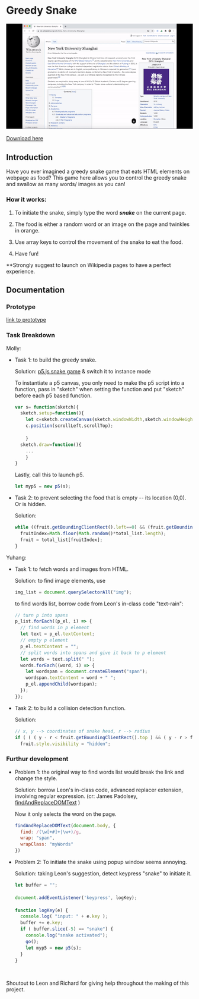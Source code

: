 # Greedy Snake
![Pj Preview](https://github.com/mollyhe0523/abc-student-repo/raw/master/projects/pj%20B/snake_gif.gif)

[Download here](https://github.com/mollyhe0523/abc-student-repo/blob/master/projects/pj%20B/greedy_snake.zip)

## Introduction

Have you ever imagined a greedy snake game that eats HTML elements on webpage as food? This game here allows you to control the greedy snake and swallow as many words/ images as you can!


### How it works:

1. To initiate the snake, simply type the word __*snake*__ on the current page.

2. The food is either a random word or an image on the page and twinkles in orange.

3. Use array keys to control the movement of the snake to eat the food.

4. Have fun!

**Strongly suggest to launch on Wikipedia pages to have a perfect experience.

## Documentation

### Prototype

[link to prototype](https://github.com/mollyhe0523/abc-student-repo/tree/master/projects/pj%20B/prototype)

### Task Breakdown

Molly:

- Task 1: to build the greedy snake.

  Solution: [p5.js snake game](https://p5js.org/examples/interaction-snake-game.html) & switch it to instance mode

  To instantiate a p5 canvas, you only need to make the p5 script into a function, pass in "sketch" when setting the function and put "sketch" before each p5 based function.
  ```javascript
  var s= function(sketch){
    sketch.setup=function(){
      let c=sketch.createCanvas(sketch.windowWidth,sketch.windowHeight);
      c.position(scrollLeft,scrollTop);

      }
    sketch.draw=function(){
      ...
      }
  }
  ```

  Lastly, call this to launch p5.
  ```javascript
  let myp5 = new p5(s);
  ```

- Task 2: to prevent selecting the food that is empty -- its location (0,0). Or is hidden.

  Solution:
  ```javascript
  while ((fruit.getBoundingClientRect().left==0) && (fruit.getBoundingClientRect().top==0) || (fruit.style.visibility == "hidden") || (fruit.style.display == "none") || (fruit.style.opacity == "0")){
    fruitIndex=Math.floor(Math.random()*total_list.length);
    fruit = total_list[fruitIndex];
  }
  ```


Yuhang:

- Task 1: to fetch words and images from HTML.

  Solution: to find image elements, use

  ```javascript
  img_list = document.querySelectorAll("img");
  ```
  to find words list, borrow code from Leon's in-class code "text-rain":

  ```javascript
  // turn p into spans
  p_list.forEach((p_el, i) => {
    // find words in p element
    let text = p_el.textContent;
    // empty p element
    p_el.textContent = "";
    // split words into spans and give it back to p element
    let words = text.split(" ");
    words.forEach((word, i) => {
      let wordspan = document.createElement("span");
      wordspan.textContent = word + " ";
      p_el.appendChild(wordspan);
    });
  });
  ```

- Task 2: to build a collision detection function.

  Solution:
  ```javascript  
  // x, y --> coordinates of snake head, r --> radius
  if ( ( ( y - r < fruit.getBoundingClientRect().top ) && ( y - r > fruit.getBoundingClientRect().bottom) || ( y + r < fruit.getBoundingClientRect().bottom) && ( y + r > fruit.getBoundingClientRect().top) ) && ( (x - r >fruit.getBoundingClientRect().left) && (x - r < fruit.getBoundingClientRect().right) ||      (x+r <fruit.getBoundingClientRect().right) && (x+r > fruit.getBoundingClientRect().left) ) ) {
    fruit.style.visibility = "hidden";
  ```

### Furthur development

- Problem 1: the original way to find words list would break the link and change the style.

  Solution: borrow Leon's in-class code, advanced replacer extension, involving regular expression. (cr: James Padolsey, [findAndReplaceDOMText](https://github.com/padolsey/findAndReplaceDOMText) )

  Now it only selects the word on the page.
  ```javascript  
  findAndReplaceDOMText(document.body, {
    find: /(\w[+#]+|\w+)/g,
    wrap: "span",
    wrapClass: "myWords"
  })
  ```


- Problem 2: To initiate the snake using popup window seems annoying.

  Solution: taking Leon's suggestion, detect keypress "snake" to initiate it.

  ```javascript  
  let buffer = "";

  document.addEventListener('keypress', logKey);

  function logKey(e) {
    console.log( "input: " + e.key );
    buffer += e.key;
    if ( buffer.slice(-5) == "snake") {
      console.log("snake activated");
      go();
      let myp5 = new p5(s);
    }
  }
  ```
<br>

Shoutout to Leon and Richard for giving help throughout the making of this project.
